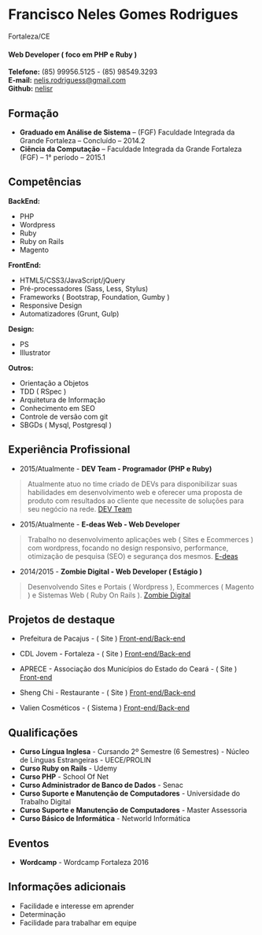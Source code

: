 # Francisco Neles Gomes Rodrigues
Fortaleza/CE

#### Web Developer ( foco em  PHP e Ruby )

**Telefone:** (85) 99956.5125 - (85) 98549.3293 <br />
**E-mail:** nelis.rodriguess@gmail.com <br />
**Github:** [nelisr](https://github.com/nelisr/) <br />

## Formação
* **Graduado em Análise de Sistema** – (FGF) Faculdade Integrada da Grande Fortaleza – Concluído – 2014.2
* **Ciência da Computação** – Faculdade Integrada da Grande Fortaleza (FGF) – 1° período – 2015.1

## Competências

**BackEnd:**
* PHP
* Wordpress
* Ruby
* Ruby on Rails
* Magento

**FrontEnd:**
* HTML5/CSS3/JavaScript/jQuery
* Pré-processadores (Sass, Less, Stylus)
* Frameworks ( Bootstrap, Foundation, Gumby )
* Responsive Design
* Automatizadores (Grunt, Gulp)

**Design:**
* PS
* Illustrator

**Outros:**
* Orientação a Objetos
* TDD ( RSpec )
* Arquitetura de Informação
* Conhecimento em SEO
* Controle de versão com git
* SBGDs ( Mysql, Postgresql )

## Experiência Profissional

* 2015/Atualmente - **DEV Team - Programador (PHP e Ruby)**
> Atualmente atuo no time criado de DEVs para disponibilizar suas habilidades em desenvolvimento web e oferecer uma proposta de produto com resultados ao cliente que necessite de soluções para seu negócio na rede.
[DEV Team](http://devunderground.com.br)

* 2015/Atualmente - **E-deas Web - Web Developer**
> Trabalho no desenvolvimento aplicações web ( Sites e Ecommerces ) com wordpress, focando no design responsivo, performance, otimização de pesquisa (SEO) e segurança dos mesmos.
[E-deas](http://e-deas.com.br)

* 2014/2015 - **Zombie Digital - Web Developer ( Estágio )**
> Desenvolvendo Sites e Portais ( Wordpress ), Ecommerces ( Magento ) e Sistemas Web ( Ruby On Rails ).
[Zombie Digital](http://zombiedigital.com.br)

## Projetos de destaque

* Prefeitura de Pacajus -  ( Site )
[Front-end/Back-end](http://pacajus.ce.gov.br)

* CDL Jovem - Fortaleza - ( Site )
[Front-end/Back-end](http://cdljovemfor.com.br)

* APRECE - Associação dos Municípios do Estado do Ceará - ( Site )
[Front-end](http://aprece.org.br)

* Sheng Chi - Restaurante - ( Site )
[Front-end/Back-end](http://shengchi.com.br)

* Valien Cosméticos - ( Sistema )
[Front-end/Back-end](http://office.valien.com.br)

## Qualificações
* **Curso Língua Inglesa** - Cursando 2º Semestre (6 Semestres) - Núcleo de Línguas Estrangeiras - UECE/PROLIN
* **Curso Ruby on Rails** - Udemy  
* **Curso PHP**  - School Of Net
* **Curso Administrador de Banco de Dados** - Senac
* **Curso Suporte e Manutenção de Computadores** - Universidade do Trabalho Digital
* **Curso Suporte e Manutenção de Computadores** - Master Assessoria
* **Curso Básico de Informática** - Networld Informática

## Eventos
* **Wordcamp** - Wordcamp Fortaleza 2016

## Informações adicionais

* Facilidade e interesse em aprender
* Determinação
* Facilidade para trabalhar em equipe
